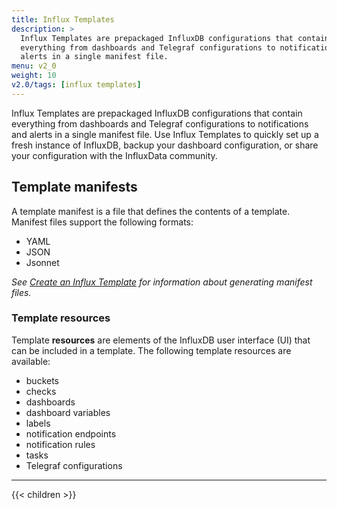 ```yaml
---
title: Influx Templates
description: >
  Influx Templates are prepackaged InfluxDB configurations that contain
  everything from dashboards and Telegraf configurations to notifications and
  alerts in a single manifest file.
menu: v2_0
weight: 10
v2.0/tags: [influx templates]
---
```


Influx Templates are prepackaged InfluxDB configurations that contain everything
from dashboards and Telegraf configurations to notifications and alerts in a single manifest file.
Use Influx Templates to quickly set up a fresh instance of InfluxDB, backup your
dashboard configuration, or share your configuration with the InfluxData community.

## Template manifests
A template manifest is a file that defines the contents of a template.
Manifest files support the following formats:

- YAML
- JSON
- Jsonnet

_See [Create an Influx Template](/v2.0/influx-templates/create/) for information about
generating manifest files._

### Template resources
Template **resources** are elements of the InfluxDB user interface (UI) that can
be included in a template.
The following template resources are available:

- buckets
- checks
- dashboards
- dashboard variables
- labels
- notification endpoints
- notification rules
- tasks
- Telegraf configurations

---

{{< children >}}
